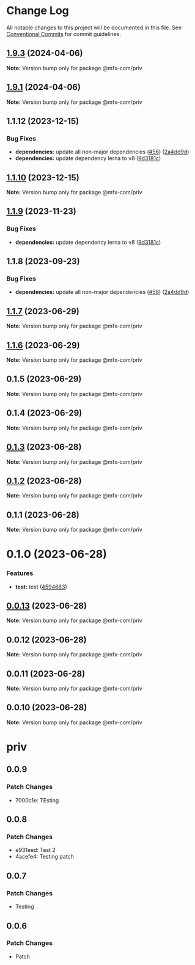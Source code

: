 # Change Log

All notable changes to this project will be documented in this file.
See [Conventional Commits](https://conventionalcommits.org) for commit guidelines.

## [1.9.3](https://github.com/MFX-com/testing-packages/compare/v1.9.2...v1.9.3) (2024-04-06)

**Note:** Version bump only for package @mfx-com/priv





## [1.9.1](https://github.com/MFX-com/testing-packages/compare/v1.5.6...v1.9.1) (2024-04-06)

**Note:** Version bump only for package @mfx-com/priv






## 1.1.12 (2023-12-15)


### Bug Fixes

* **dependencies:** update all non-major dependencies ([#56](https://github.com/mfx-com/testing-packages/issues/56)) ([2a4dd9d](https://github.com/mfx-com/testing-packages/commit/2a4dd9dfaeb51305235c1f7c19d2d7e5d6f217c3))
* **dependencies:** update dependency lerna to v8 ([9d3181c](https://github.com/mfx-com/testing-packages/commit/9d3181cbbf32dda008cf2b2cd5366daf072dc749))





## [1.1.10](https://github.com/mfx-com/testing-packages/compare/@mfx-com/priv@1.1.9...@mfx-com/priv@1.1.10) (2023-12-15)

**Note:** Version bump only for package @mfx-com/priv





## [1.1.9](https://github.com/mfx-com/testing-packages/compare/@mfx-com/priv@1.1.8...@mfx-com/priv@1.1.9) (2023-11-23)


### Bug Fixes

* **dependencies:** update dependency lerna to v8 ([9d3181c](https://github.com/mfx-com/testing-packages/commit/9d3181cbbf32dda008cf2b2cd5366daf072dc749))





## 1.1.8 (2023-09-23)


### Bug Fixes

* **dependencies:** update all non-major dependencies ([#56](https://github.com/mfx-com/testing-packages/issues/56)) ([2a4dd9d](https://github.com/mfx-com/testing-packages/commit/2a4dd9dfaeb51305235c1f7c19d2d7e5d6f217c3))





## [1.1.7](https://github.com/mfx-com/testing-packages/compare/@mfx-com/priv@1.1.6...@mfx-com/priv@1.1.7) (2023-06-29)

**Note:** Version bump only for package @mfx-com/priv





## [1.1.6](https://github.com/mfx-com/testing-packages/compare/@mfx-com/priv@0.1.5...@mfx-com/priv@1.1.6) (2023-06-29)

**Note:** Version bump only for package @mfx-com/priv





## 0.1.5 (2023-06-29)

**Note:** Version bump only for package @mfx-com/priv





## 0.1.4 (2023-06-29)

**Note:** Version bump only for package @mfx-com/priv





## [0.1.3](https://github.com/mfx-com/testing-packages/compare/@mfx-com/priv@0.0.10...@mfx-com/priv@0.1.3) (2023-06-28)

**Note:** Version bump only for package @mfx-com/priv





## [0.1.2](https://github.com/mfx-com/testing-packages/compare/@mfx-com/priv@0.0.10...@mfx-com/priv@0.1.2) (2023-06-28)

**Note:** Version bump only for package @mfx-com/priv





## 0.1.1 (2023-06-28)

**Note:** Version bump only for package @mfx-com/priv





# 0.1.0 (2023-06-28)


### Features

* **test:** test ([4594663](https://github.com/mfx-com/testing-packages/commit/45946636673884a211bb2e568153a3d47d4f0f9b))





## [0.0.13](https://github.com/mfx-com/testing-packages/compare/@mfx-com/priv@0.0.10...@mfx-com/priv@0.0.13) (2023-06-28)

**Note:** Version bump only for package @mfx-com/priv






## 0.0.12 (2023-06-28)

**Note:** Version bump only for package @mfx-com/priv





## 0.0.11 (2023-06-28)

**Note:** Version bump only for package @mfx-com/priv





## 0.0.10 (2023-06-28)

**Note:** Version bump only for package @mfx-com/priv





# priv

## 0.0.9

### Patch Changes

- 7000c1e: TEsting

## 0.0.8

### Patch Changes

- e931eed: Test 2
- 4acefe4: Testing patch

## 0.0.7

### Patch Changes

- Testing

## 0.0.6

### Patch Changes

- Patch
